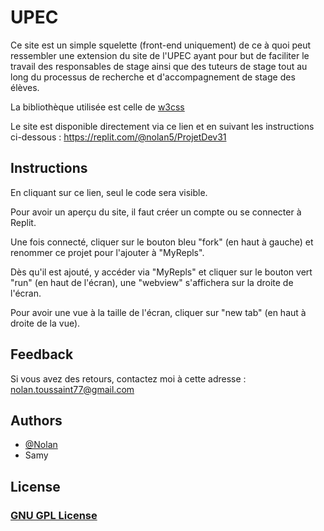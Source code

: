 # UPEC

Ce site est un simple squelette (front-end uniquement) de ce à quoi peut ressembler une extension du site de l'UPEC ayant pour but de faciliter le travail des responsables de stage ainsi que des tuteurs de stage tout au long du processus de recherche et d'accompagnement de stage des élèves.

La bibliothèque utilisée est celle de [w3css](https://www.w3schools.com/w3css/default.asp)

Le site est disponible directement via ce lien et en suivant les instructions ci-dessous : https://replit.com/@nolan5/ProjetDev31

## Instructions

En cliquant sur ce lien, seul le code sera visible. 

Pour avoir un aperçu du site, il faut créer un compte ou se connecter à Replit.

Une fois connecté, cliquer sur le bouton bleu "fork" (en haut à gauche) et renommer ce projet pour l'ajouter à "MyRepls".

Dès qu'il est ajouté, y accéder via "MyRepls" et cliquer sur le bouton vert "run" (en haut de l'écran), une "webview" s'affichera sur la droite de l'écran.

Pour avoir une vue à la taille de l'écran, cliquer sur "new tab" (en haut à droite de la vue).

## Feedback

Si vous avez des retours, contactez moi à cette adresse : nolan.toussaint77@gmail.com

## Authors

- [@Nolan](https://github.com/Naturalhg)
- Samy

## License

### [GNU GPL License](LICENSE)
